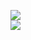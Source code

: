 [![](https://img.shields.io/badge/Made%20With-Github%20Spray-lightgrey.svg?style=for-the-badge&logo=github)](https://github.com/Annihil/github-spray#25630)  
[![](https://i.imgur.com/2DrTn0Z.gif)](https://github.com/Annihil/github-spray)